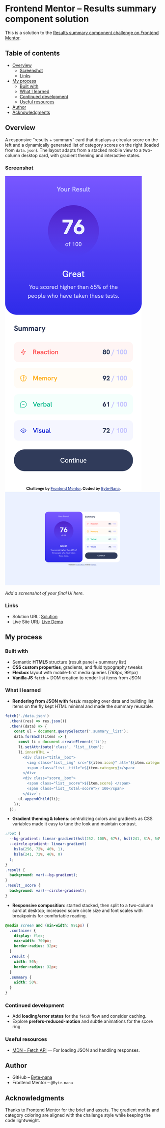 # Frontend Mentor – Results summary component solution

This is a solution to the [Results summary component challenge on Frontend Mentor](https://www.frontendmentor.io/challenges/results-summary-component-CE_K6s0maV).

## Table of contents

- [Overview](#overview)
  - [Screenshot](#screenshot)
  - [Links](#links)
- [My process](#my-process)
  - [Built with](#built-with)
  - [What I learned](#what-i-learned)
  - [Continued development](#continued-development)
  - [Useful resources](#useful-resources)
- [Author](#author)
- [Acknowledgments](#acknowledgments)

## Overview

A responsive “results + summary” card that displays a circular score on the left and a dynamically generated list of category scores on the right (loaded from `data.json`). The layout adapts from a stacked mobile view to a two-column desktop card, with gradient theming and interactive states.

### Screenshot

![Mobile Screenshot](./screenshot-mobile.png)
![Desktop Screenshot](./screenshot-desktop.png)

_Add a screenshot of your final UI here._

### Links

- Solution URL: [Solution](https://github.com/Byte-nana/front-end-practice/tree/main/results-summary-component-main)
- Live Site URL: [Live Demo](https://byte-nana.github.io/front-end-practice/results-summary-component-main)

## My process

### Built with

- Semantic **HTML5** structure (result panel + summary list)
- **CSS custom properties**, gradients, and fluid typography tweaks
- **Flexbox** layout with mobile-first media queries (768px, 991px)
- **Vanilla JS** `fetch` + DOM creation to render list items from JSON

### What I learned

- **Rendering from JSON with `fetch`**: mapping over data and building list items on the fly kept HTML minimal and made the summary reusable.

```js
fetch('./data.json')
  .then((res) => res.json())
  .then((data) => {
    const ul = document.querySelector('.summary__list');
    data.forEach((item) => {
      const li = document.createElement('li');
      li.setAttribute('class', 'list__item');
      li.innerHTML = `
        <div class="title__box">
          <img class="list__img" src="${item.icon}" alt="${item.category}">
          <span class="list__title">${item.category}</span>
        </div>
        <div class="score__box">
          <span class="list__score">${item.score} </span>
          <span class="list__total-score">/ 100</span>
        </div>`;
      ul.appendChild(li);
    });
  });
```

- **Gradient theming & tokens**: centralizing colors and gradients as CSS variables made it easy to tune the look and maintain contrast.

```css
:root {
  --bg-gradient: linear-gradient(hsl(252, 100%, 67%), hsl(241, 81%, 54%));
  --circle-gradient: linear-gradient(
    hsla(256, 72%, 46%, 1),
    hsla(241, 72%, 46%, 0)
  );
}
.result {
  background: var(--bg-gradient);
}
.result__score {
  background: var(--circle-gradient);
}
```

- **Responsive composition**: started stacked, then split to a two-column card at desktop; increased score circle size and font scales with breakpoints for comfortable reading.

```css
@media screen and (min-width: 991px) {
  .container {
    display: flex;
    max-width: 700px;
    border-radius: 32px;
  }
  .result {
    width: 50%;
    border-radius: 32px;
  }
  .summary {
    width: 50%;
  }
}
```

### Continued development

- Add **loading/error states** for the `fetch` flow and consider caching.
- Explore **prefers-reduced-motion** and subtle animations for the score ring.

### Useful resources

- [MDN – Fetch API](https://developer.mozilla.org/en-US/docs/Web/API/Fetch_API) — For loading JSON and handling responses.

## Author

- GitHub – [Byte-nana](https://github.com/Byte-nana)
- Frontend Mentor – `@Byte-nana`

## Acknowledgments

Thanks to Frontend Mentor for the brief and assets. The gradient motifs and category coloring are aligned with the challenge style while keeping the code lightweight.
